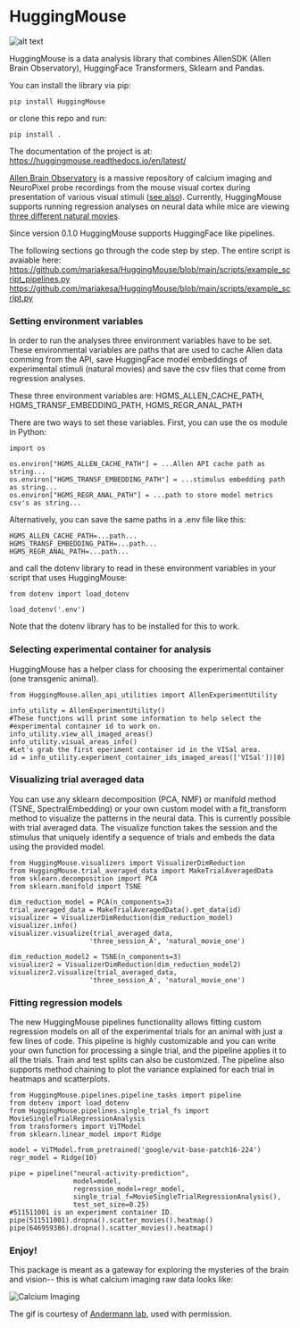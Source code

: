 # HuggingMouse

![alt text](https://github.com/mariakesa/HuggingMouse/blob/main/logo_CC0_attention.jpg)

HuggingMouse is a data analysis library that combines AllenSDK (Allen Brain Observatory), HuggingFace Transformers, Sklearn
and Pandas. 

You can install the library via pip:

    pip install HuggingMouse

or clone this repo and run:

    pip install .

The documentation of the project is at: https://huggingmouse.readthedocs.io/en/latest/

[Allen Brain Observatory](https://allensdk.readthedocs.io/en/latest/brain_observatory.html) is a massive repository of calcium imaging and NeuroPixel probe recordings from the mouse visual cortex during presentation of various visual stimuli ([see also](https://github.com/AllenInstitute/brain_observatory_examples/blob/master/Visual%20Coding%202P%20Cheat%20Sheet%20October2018.pdf)). Currently, HuggingMouse supports running regression analyses on neural data while mice are viewing [three different natural movies](https://observatory.brain-map.org/visualcoding/stimulus/natural_movies). 

Since version 0.1.0 HuggingMouse supports HuggingFace like pipelines. 

The following sections go through the code step by step. The entire script is avaiable here: 
https://github.com/mariakesa/HuggingMouse/blob/main/scripts/example_script_pipelines.py
https://github.com/mariakesa/HuggingMouse/blob/main/scripts/example_script.py

### Setting environment variables

In order to run the analyses three environment variables have to be set. These environmental variables are paths that are used to cache Allen data comming from the API, save HuggingFace model embeddings of experimental stimuli (natural movies)
and save the csv files that come from regression analyses. 

These three environment variables are: HGMS_ALLEN_CACHE_PATH, HGMS_TRANSF_EMBEDDING_PATH, HGMS_REGR_ANAL_PATH

There are two ways to set these variables. First, you can use the os module in Python:

    import os

    os.environ["HGMS_ALLEN_CACHE_PATH"] = ...Allen API cache path as string...
    os.environ["HGMS_TRANSF_EMBEDDING_PATH"] = ...stimulus embedding path as string...
    os.environ["HGMS_REGR_ANAL_PATH"] = ...path to store model metrics csv's as string...

Alternatively, you can save the same paths in a .env file like this:

    HGMS_ALLEN_CACHE_PATH=...path... 
    HGMS_TRANSF_EMBEDDING_PATH=...path...
    HGMS_REGR_ANAL_PATH=...path...

and call the dotenv library to read in these environment variables in your script that uses HuggingMouse:

    from dotenv import load_dotenv

    load_dotenv('.env')

Note that the dotenv library has to be installed for this to work.

### Selecting experimental container for analysis

HuggingMouse has a helper class for choosing the experimental container (one transgenic animal).

    from HuggingMouse.allen_api_utilities import AllenExperimentUtility

    info_utility = AllenExperimentUtility()
    #These functions will print some information to help select the
    #experimental container id to work on. 
    info_utility.view_all_imaged_areas()
    info_utility.visual_areas_info()
    #Let's grab the first eperiment container id in the VISal area. 
    id = info_utility.experiment_container_ids_imaged_areas(['VISal'])[0]


### Visualizing trial averaged data

You can use any sklearn decomposition (PCA, NMF) or manifold method (TSNE, SpectralEmbedding) or
your own custom model with a fit_transform method to visualize the patterns in the neural data. 
This is currently possible with trial averaged data. The visualize function takes the session and 
the stimulus that uniquely identify a sequence of trials and embeds the data
using the provided model. 

    from HuggingMouse.visualizers import VisualizerDimReduction
    from HuggingMouse.trial_averaged_data import MakeTrialAveragedData
    from sklearn.decomposition import PCA
    from sklearn.manifold import TSNE

    dim_reduction_model = PCA(n_components=3)
    trial_averaged_data = MakeTrialAveragedData().get_data(id)
    visualizer = VisualizerDimReduction(dim_reduction_model)
    visualizer.info()
    visualizer.visualize(trial_averaged_data,
                        'three_session_A', 'natural_movie_one')

    dim_reduction_model2 = TSNE(n_components=3)
    visualizer2 = VisualizerDimReduction(dim_reduction_model2)
    visualizer2.visualize(trial_averaged_data,
                        'three_session_A', 'natural_movie_one')

### Fitting regression models

The new HuggingMouse pipelines functionality allows fitting custom regression models on all of the experimental trials
for an animal with just a few lines of code. This pipeline is highly customizable and you can write your own function 
for processing a single trial, and the pipeline applies it to all the trials. Train and test splits can also be customized.
The pipeline also supports method chaining to plot the variance explained for each trial in heatmaps and scatterplots. 

    from HuggingMouse.pipelines.pipeline_tasks import pipeline
    from dotenv import load_dotenv
    from HuggingMouse.pipelines.single_trial_fs import MovieSingleTrialRegressionAnalysis
    from transformers import ViTModel
    from sklearn.linear_model import Ridge

    model = ViTModel.from_pretrained('google/vit-base-patch16-224')
    regr_model = Ridge(10)
    
    pipe = pipeline("neural-activity-prediction",
                    model=model,
                    regression_model=regr_model,
                    single_trial_f=MovieSingleTrialRegressionAnalysis(),
                    test_set_size=0.25)
    #511511001 is an experiment container ID. 
    pipe(511511001).dropna().scatter_movies().heatmap()
    pipe(646959386).dropna().scatter_movies().heatmap()

### Enjoy!

This package is meant as a gateway for exploring the mysteries of the brain and vision-- this is what calcium imaging raw data looks like:

![Calcium Imaging](https://github.com/mariakesa/HuggingMouse/blob/main/calcium_movie.gif)

The gif is courtesy of [Andermann lab](https://www.andermannlab.com/), used with permission.



